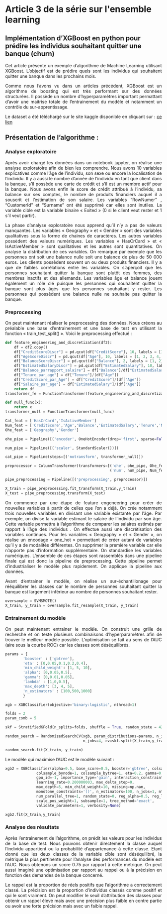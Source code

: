 # Article 3 de la série sur l'ensemble learning
## Implémentation d’XGBoost en python pour prédire les individus souhaitant quitter une banque (churn)

<p align="justify">
Cet article présente un exemple d’algorithme de Machine Learning utilisant XGBoost. L’objectif est de prédire quels sont les individus qui souhaitent quitter une banque dans les prochains mois.
</p>

<p align="justify">
Comme nous l’avons vu dans un articles précédent, XGBoost est un algorithme de boosting qui est très performant sur des données structurées. Il possède un nombre d’hyperparamètres important permattant d’avoir une maitrise totale de l’entrainement du modèle et notamment un contrôle du sur-apprentissage.
</p>  

<p align="justify">
Le dataset a été téléchargé sur le site kaggle disponible en cliquant sur : <a href="https://www.kaggle.com/adammaus/predicting-churn-for-bank-customers">ce lien</a>
</p>  

## Présentation de l’algorithme :

### Analyse exploratoire

<p align="justify">
Après avoir chargé les données dans un notebook jupyter, on réalise une analyse exploratoire afin de bien les comprendre. Nous avons 10 variables explicatives comme l’âge de l’individu, son sexe ou encore la localisation de l’individu. Il y a aussi le nombre d’année de l’individu en tant que client dans la banque, s’il possède une carte de crédit et s’il est un membre actif pour la banque. Nous avons enfin le score de crédit attribué à l’individu, sa balance sur ses comptes, le nombre de produits financiers auquel il a souscrit et l’estimation de son salaire. Les variables “RowNumer” , “CustomerId” et “Surname” ont été supprimé car elles sont inutiles. La variable cible est la variable binaire « Exited » (0 si le client veut rester et 1 s’il veut partir). 
</p>

<p align="justify">
La phase d’analyse exploratoire nous apprend qu’il n’y a pas de valeurs manquantes. Les variables « Geography » et « Gender » sont des variables qualitatives sous la forme de chaines de caractères. Les autres variables possèdent des valeurs numériques. Les variables « HasCrCard » et « IsActiveMember » sont qualitatives et les autres sont quantitatives. On analyse la distribution de ces variables. On remarque par exemple que les personnes ont soit une balance nulle soit une balance de plus de 50 000 euros. Les clients possèdent souvent un ou deux produits financiers. Il y a que de faibles corrélations entre les variables. On s’aperçoit que les personnes souhaitant quitter la banque sont plutôt des femmes, des membres inactifs et des allemands. Les variables âge et balance jouent également un rôle clé puisque les personnes qui souhaitent quitter la banque sont plus âgés que les personnes souhaitant y rester. Les personnes qui possèdent une balance nulle ne souhaite pas quitter la banque.
</p>

### Preprocessing

<p align="justify">
On peut maintenant réaliser le preprocessing des données. Nous créons au préalable une base d’entrainement et une base de test en utilisant la fonction « train_test_split() ». Voici le preprocessing effectué :
</p>

```python
def feature_engineering_and_discretization(df2):
    df = df2.copy()
    df["CreditScoreDiscr"] = pd.qcut(df["CreditScore"], 10, labels = [1, 2, 3, 4, 5, 6, 7, 8, 9, 10])
    df["AgeScoreDiscr"] = pd.qcut(df["Age"], 10, labels = [1, 2, 3, 4, 5, 6, 7, 8, 9, 10])
    df["BalanceScoreDiscr"] = pd.qcut(df["Balance"], 2, labels = [1, 2])
    df["EstimatedSalaryDiscr"] = pd.qcut(df["EstimatedSalary"], 10, labels = [1, 2, 3, 4, 5, 6, 7, 8, 9, 10])
    df["Balance_parrapport_salaire"] = df["Balance"]/df["EstimatedSalary"]
    df["Tenure_par_age"] = df["Tenure"]/(df["Age"])
    df["CreditScore_par_Age"] = df["CreditScore"]/(df["Age"])
    df["Salaire_par_age"] = df["EstimatedSalary"]/(df["Age"])
    return df
transformer_fe = FunctionTransformer(feature_engineering_and_discretization)

def null_func(x):
    return x
transformer_null = FunctionTransformer(null_func)

Cat_feat = ['HasCrCard','IsActiveMember']
Num_feat = ['CreditScore','Age','Balance','EstimatedSalary','Tenure','NumOfProducts']
Ohe_feat = ['Geography','Gender']

ohe_pipe = Pipeline([('encoder', OneHotEncoder(drop='first', sparse=False))])

num_pipe = Pipeline([('scaler', StandardScaler())])

cat_pipe = Pipeline(steps=[('notransform', transformer_null)])

preprocessor = ColumnTransformer(transformers=[('ohe', ohe_pipe, Ohe_feat),
                                               ('num', num_pipe, Num_feat)])

pipe_preprocessing = Pipeline([('preprocessing', preprocessor)])

X_train = pipe_preprocessing.fit_transform(X_train,y_train)
X_test = pipe_preprocessing.transform(X_test)
```

<p align="justify">
On commence par une étape de feature engeneering pour créer de nouvelles variables à partir de celles que l’on a déjà. On crée notamment trois nouvelles variables en divisant une variable existante par l’âge. Par exemple, on divise la variable estimant le salaire de l’individu par son âge. Cette variable permettra à l’algorithme de comparer les salaires estimés par rapport à l’âge des individus . On effectue aussi une discrétisation des variables continues. Pour les variables « Geography » et « Gender », on réalise un encodage « one_hot » permettant de créer autant de variables qu’il y a de modalités différentes. On supprimer la première variable car elle n’apporte pas d’information supplémentaire. On standardise les variables numériques. L’ensemble de ces étapes sont rassemblés dans une pipeline finale qui est donc la pipeline de preprocessing. Cette pipeline permet d’industrialiser le modèle plus rapidement. On applique la pipeline aux données.
</p>

<p align="justify">
Avant d’entrainer le modèle, on réalise un sur-échantillonage pour rééquilibrer les classes car le nombre de personnes souhaitant quitter la banque est largement inférieur au nombre de personnes souhaitant rester.
</p>

```python
oversample = SVMSMOTE()
X_train, y_train = oversample.fit_resample(X_train, y_train)
```


### Entrainement du modèle

<p align="justify">
On peut maintenant entrainer le modèle. On construit une grille de recherche et on teste plusieurs combinaisons d’hyperparamètres afin de trouver le meilleur modèle possible. L’optimisation se fait au sens de l’AUC (aire sous la courbe ROC) car les classes sont déséquilibrés. 
</p>

```python
params = {
        'booster' : ['gbtree'],
        'eta' : [0,0.05,0.1,0.2,0.4],
        'min_child_weight': [1, 5, 10],
        'alpha': [0,0.05,0.5],
        'gamma': [0,0.01,0.05],
        'lambda' : [1,0,0.5],
        'max_depth': [3, 4, 5],
        'n_estimators' : [100,500,1000]
        }

xgb = XGBClassifier(objective='binary:logistic', nthread=1)

folds = 2
param_comb = 5

skf = StratifiedKFold(n_splits=folds, shuffle = True, random_state = 42)

random_search = RandomizedSearchCV(xgb, param_distributions=params, n_iter=param_comb, scoring='roc_auc', 
                                   n_jobs=4, cv=skf.split(X_train,y_train), verbose=3, random_state = 42)

random_search.fit(X_train, y_train)
```

<p align="justify">
Le modèle qui maximise l’AUC est le modèle suivant :
</p>

```python
xgb2 = XGBClassifier(alpha=0.5, base_score=0.5, booster='gbtree', colsample_bylevel=1,
              colsample_bynode=1, colsample_bytree=1, eta=0.2, gamma=0,
              gpu_id=-1, importance_type='gain', interaction_constraints='',
              learning_rate=0.200000003, max_delta_step=0,
              max_depth=5, min_child_weight=10, missing=np.nan,
              monotone_constraints='()', n_estimators=100, n_jobs=1, nthread=1,
              num_parallel_tree=1, random_state=0, reg_alpha=0.5, reg_lambda=1,
              scale_pos_weight=1, subsample=1, tree_method='exact',
              validate_parameters=1, verbosity=None)

xgb2.fit(X_train,y_train)
```

### Analyse des résultats

<p align="justify">
Après l’entrainement de l’algorithme, on prédit les valeurs pour les individus de la base de test. Nous pouvons obtenir directement la classe auquel l’individu appartient ou la probabilité d’appartenance à cette classe. Etant donné que les deux classes de la variable cible sont déséquilibré, la métrique la plus pertinente pour l’analyse des performances du modèle est l’AUC. Nous obtenons un score 0.75 par rapport à cette métrique. On peut aussi imaginé une optimisation par rapport au rappel ou à la précision en fonction des demandes de la banque concerné.
</p>

<p align="justify">
Le rappel est la proportion de réels positifs que l’algorithme a correctement classé. La précision est la proportion d’individus classés comme positif et qui le sont vraiment. On peut modifier le seuil d’attribution des classes pour obtenir un rappel élevé mais avec une précision plus faible en contre partie ou avoir une forte précision mais avec un faible rappel. 
</p>
